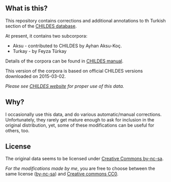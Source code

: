 ## What is this?

This repository contains corrections and additional annotations to th
Turkish section of the [CHILDES database](http://childes.psy.cmu.edu/).

At present, it contains two subcorpora:
- Aksu - contributed to CHILDES by Ayhan Aksu-Koç. 
- Turkay - by Feyza Türkay

Details of the corpora can be found in [CHILDES
manual](http://childes.psy.cmu.edu/manuals/12other.pdf).

This version of the corpora is based on official CHILDES versions
downloaded on 2015-03-02.

*Please see [CHILDES website](http://childes.psy.cmu.edu/) for proper use of this data.*

## Why?

I occasionally use this data, and do various automatic/manual
corrections. Unfortunately, they rarely get mature enough to ask for
inclusion in the original distribution, yet, some of these
modifications can be useful for others, too.

## License

The original data seems to be licensed under [Creative Commons
by-nc-sa](http://creativecommons.org/licenses/by-nc-sa/3.0/). 

*For the modifications made by me*, you are free to choose between the 
same license ([by-nc-sa](http://creativecommons.org/licenses/by-nc-sa/3.0/)) 
and [Creative commons CC0](https://wiki.creativecommons.org/CC0).
